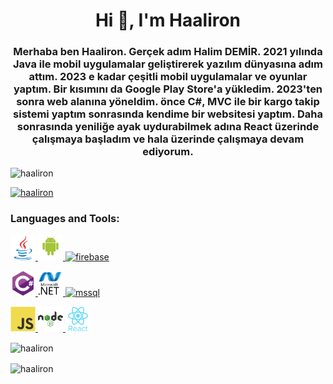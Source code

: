 <h1 align="center">Hi 👋, I'm Haaliron</h1>
<h3 align="center">Merhaba ben Haaliron. Gerçek adım Halim DEMİR. 2021 yılında Java ile mobil uygulamalar geliştirerek yazılım dünyasına adım attım. 2023 e kadar çeşitli mobil uygulamalar ve oyunlar yaptım. Bir kısımını da Google Play Store'a yükledim. 2023'ten sonra web alanına yöneldim. önce C#, MVC ile bir kargo takip sistemi yaptım sonrasında kendime bir websitesi yaptım. Daha sonrasında yeniliğe ayak uydurabilmek adına React üzerinde çalışmaya başladım ve hala üzerinde çalışmaya devam ediyorum.</h3>

<p align="left"> <img src="https://komarev.com/ghpvc/?username=haaliron&label=Profile%20views&color=0e75b6&style=flat" alt="haaliron" /> </p>

<p align="left"> <a href="https://github.com/ryo-ma/github-profile-trophy"><img src="https://github-profile-trophy.vercel.app/?username=haaliron" alt="haaliron" /></a> </p>

<h3 align="left">Languages and Tools:</h3>
<p align="left">
  <a href="https://www.java.com" target="_blank" rel="noreferrer"> <img src="https://raw.githubusercontent.com/devicons/devicon/master/icons/java/java-original.svg" alt="java" width="40" height="40"/> </a> 
  <a href="https://developer.android.com" target="_blank" rel="noreferrer"> <img src="https://raw.githubusercontent.com/devicons/devicon/master/icons/android/android-original-wordmark.svg" alt="android" width="40" height="40"/> </a>
  <a href="https://firebase.google.com/" target="_blank" rel="noreferrer"> <img src="https://www.vectorlogo.zone/logos/firebase/firebase-icon.svg" alt="firebase" width="40" height="40"/> </a>



 
  
  <a href="https://www.w3schools.com/cs/" target="_blank" rel="noreferrer"> <img src="https://raw.githubusercontent.com/devicons/devicon/master/icons/csharp/csharp-original.svg" alt="csharp" width="40" height="40"/> </a> 
  <a href="https://dotnet.microsoft.com/" target="_blank" rel="noreferrer"> <img src="https://raw.githubusercontent.com/devicons/devicon/master/icons/dot-net/dot-net-original-wordmark.svg" alt="dotnet" width="40" height="40"/> </a> 
  <a href="https://www.microsoft.com/en-us/sql-server" target="_blank" rel="noreferrer"> <img src="https://www.svgrepo.com/show/303229/microsoft-sql-server-logo.svg" alt="mssql" width="40" height="40"/> </a> 



  
   
  <a href="https://developer.mozilla.org/en-US/docs/Web/JavaScript" target="_blank" rel="noreferrer"> <img src="https://raw.githubusercontent.com/devicons/devicon/master/icons/javascript/javascript-original.svg" alt="javascript" width="40" height="40"/> </a> 
  <a href="https://nodejs.org" target="_blank" rel="noreferrer"> <img src="https://raw.githubusercontent.com/devicons/devicon/master/icons/nodejs/nodejs-original-wordmark.svg" alt="nodejs" width="40" height="40"/> </a> <a href="https://reactjs.org/" target="_blank" rel="noreferrer"> <img src="https://raw.githubusercontent.com/devicons/devicon/master/icons/react/react-original-wordmark.svg" alt="react" width="40" height="40"/> </a> 
</p>

<p><img align="center" src="https://github-readme-stats.vercel.app/api/top-langs?username=haaliron&show_icons=true&locale=en&layout=compact" alt="haaliron" /></p>

<p><img align="center" src="https://github-readme-streak-stats.herokuapp.com/?user=haaliron&" alt="haaliron" /></p>
